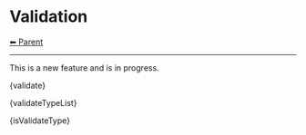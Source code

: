 # Validation

<!-- TEMPLATE header 2 -->
[⬅ Parent ](../index.md)
<hr />

This is a new feature and is in progress.

{validate}

{validateTypeList}

{isValidateType}
